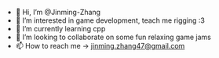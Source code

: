 - 👋 Hi, I’m @Jinming-Zhang
- 👀 I’m interested in game development, teach me rigging :3
- 🌱 I’m currently learning cpp
- 💞️ I’m looking to collaborate on some fun relaxing game jams
- 📫 How to reach me -> jinming.zhang47@gmail.com

<!---
Jinming-Zhang/Jinming-Zhang is a ✨ special ✨ repository because its `README.md` (this file) appears on your GitHub profile.
You can click the Preview link to take a look at your changes.
--->
